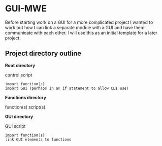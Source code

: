 # GUI-MWE

Before starting work on a GUI for a more complicated project I wanted to work out how I can link a separate module with a GUI and have them communicate with each other. I will use this as an initial template for a later project.

## Project directory outline

**Root directory**

control script

    import function(s)
    import GUI (perhaps in an if statement to allow CLI use)

**Functions directory**

function(s) script(s)

**GUI directory**

GUI script

    import function(s)
    link GUI elements to functions
